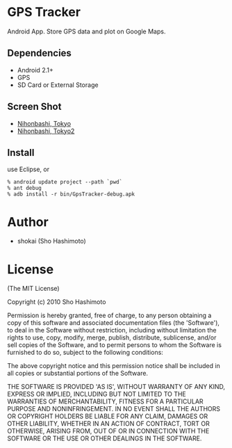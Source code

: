 GPS Tracker
===========

Android App. Store GPS data and plot on Google Maps.

Dependencies
------------

* Android 2.1+
* GPS
* SD Card or External Storage

Screen Shot
-----------
* [Nihonbashi, Tokyo](http://www.flickr.com/photos/shokai/4678255896/)
* [Nihonbashi, Tokyo2](http://www.flickr.com/photos/shokai/4678255766/)


Install
-------
use Eclipse, or

    % android update project --path `pwd`
    % ant debug
    % adb install -r bin/GpsTracker-debug.apk


Author
======

* shokai (Sho Hashimoto)

License
=======

(The MIT License)

Copyright (c) 2010 Sho Hashimoto

Permission is hereby granted, free of charge, to any person obtaining
a copy of this software and associated documentation files (the
'Software'), to deal in the Software without restriction, including
without limitation the rights to use, copy, modify, merge, publish,
distribute, sublicense, and/or sell copies of the Software, and to
permit persons to whom the Software is furnished to do so, subject to
the following conditions:

The above copyright notice and this permission notice shall be
included in all copies or substantial portions of the Software.

THE SOFTWARE IS PROVIDED 'AS IS', WITHOUT WARRANTY OF ANY KIND,
EXPRESS OR IMPLIED, INCLUDING BUT NOT LIMITED TO THE WARRANTIES OF
MERCHANTABILITY, FITNESS FOR A PARTICULAR PURPOSE AND NONINFRINGEMENT.
IN NO EVENT SHALL THE AUTHORS OR COPYRIGHT HOLDERS BE LIABLE FOR ANY
CLAIM, DAMAGES OR OTHER LIABILITY, WHETHER IN AN ACTION OF CONTRACT,
TORT OR OTHERWISE, ARISING FROM, OUT OF OR IN CONNECTION WITH THE
SOFTWARE OR THE USE OR OTHER DEALINGS IN THE SOFTWARE.